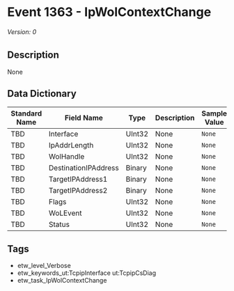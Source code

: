# Event 1363 - IpWolContextChange
###### Version: 0

## Description
None

## Data Dictionary
|Standard Name|Field Name|Type|Description|Sample Value|
|---|---|---|---|---|
|TBD|Interface|UInt32|None|`None`|
|TBD|IpAddrLength|UInt32|None|`None`|
|TBD|WolHandle|UInt32|None|`None`|
|TBD|DestinationIPAddress|Binary|None|`None`|
|TBD|TargetIPAddress1|Binary|None|`None`|
|TBD|TargetIPAddress2|Binary|None|`None`|
|TBD|Flags|UInt32|None|`None`|
|TBD|WoLEvent|UInt32|None|`None`|
|TBD|Status|UInt32|None|`None`|

## Tags
* etw_level_Verbose
* etw_keywords_ut:TcpipInterface ut:TcpipCsDiag
* etw_task_IpWolContextChange